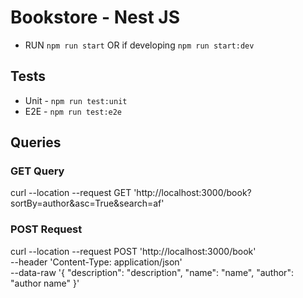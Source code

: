 # Bookstore - Nest JS

- RUN `npm run start` OR if developing `npm run start:dev`

## Tests
- Unit - `npm run test:unit`
- E2E - `npm run test:e2e`


## Queries

### GET Query
curl --location --request GET 'http://localhost:3000/book?sortBy=author&asc=True&search=af'

### POST Request
curl --location --request POST 'http://localhost:3000/book' \
--header 'Content-Type: application/json' \
--data-raw '{
    "description": "description",
    "name": "name",
    "author": "author name"
}'

